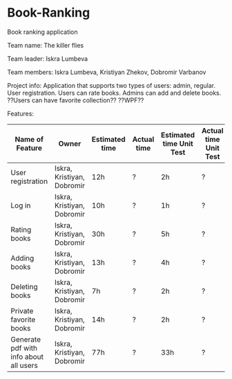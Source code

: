 # Book-Ranking

Book ranking application

Team name: The killer flies

Team leader: Iskra Lumbeva

Team members: Iskra Lumbeva, Kristiyan Zhekov, Dobromir Varbanov

Project info: Application that supports two types of users: admin, regular. User registration. Users can rate books. Admins can add and delete books. ??Users can have favorite collection?? ??WPF??

Features:

| Name of Feature  | Owner | Estimated time | Actual time | Estimated time Unit Test | Actual time Unit Test |
| -------------    | ------------- |-------------    | ------------- |-------------    | -------------       |
| User registration| Iskra, Kristiyan, Dobromir|  12h |      ?         |    2h    |          ?               |
| Log in         | Iskra, Kristiyan, Dobromir  |  10h |      ?         |    1h    |          ?               |
| Rating books   | Iskra, Kristiyan, Dobromir  |  30h |      ?         |    5h    |          ?               |
| Adding books   | Iskra, Kristiyan, Dobromir  |  13h |      ?         |    4h    |          ?               |
| Deleting books   | Iskra, Kristiyan, Dobromir  |  7h |      ?         |    2h    |          ?              |
| Private favorite books   | Iskra, Kristiyan, Dobromir  |  14h |      ?         |    2h    |          ?     |
| Generate pdf with info about all users  | Iskra, Kristiyan, Dobromir  |  77h |      ?         |    33h    |          ?     |
